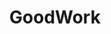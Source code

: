 ---
title: GoodWork
url: 'https://www.goodwork.ca/'
featured: true
countries:
  - ca
categories:
  - 1fcc2840-32ba-44fb-9b99-efe4d1397ff4
tags:
  - jobs
description: >
  GoodWork is a Canadian community of environmental changemakers, sustainability
  professionals, job seekers and volunteers.
image: null
blueprint: action

---
